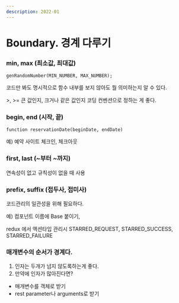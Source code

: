 ```yaml
---
description: 2022-01
---
```


# Boundary. 경계 다루기

### min, max (최소값, 최대값)&#x20;

```
genRandomNumber(MIN_NUMBER, MAX_NUMBER);

```

코드만 봐도 명시적으로 함수 내부를 보지 않아도 뭘 의미하는지 알 수 있다.&#x20;

\>, >= 큰 값인지, 크거나 같은 값인지 코딩 컨벤션으로 정하는 게 좋다.&#x20;



### begin, end (시작, 끝)

```
function reservationDate(beginDate, endDate) 
```

예) 예약 사이트 체크인, 체크아웃&#x20;



### first, last (\~부터 \~까지)

연속성이 없고 규칙성이 없을 때 사용&#x20;



### prefix, suffix (접두사, 접미사)&#x20;

코드관리의 일관성을 위해 필요하다.&#x20;

예) 컴포넌트 이름에 Base 붙이기,&#x20;

redux 에서 액션타입 관리시 STARRED\_REQUEST, STARRED\_SUCCESS, STARRED\_FAILURE&#x20;





### 매개변수의 순서가 경계다.

1. 인자는 두개가 넘지 않도록하는게 좋다.
2. 만약에 인자가 많아진다면?

* 매개변수를 객체로 받기
* rest parameter나 arguments로 받기
